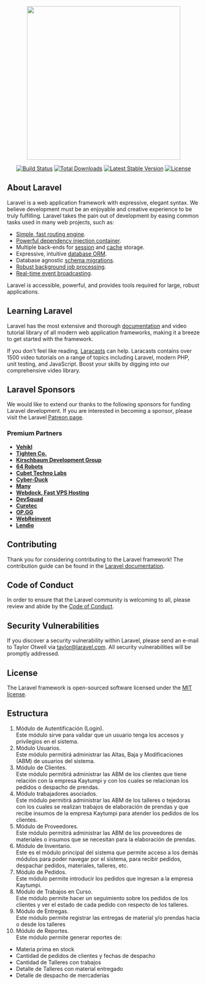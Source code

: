 <p align="center"><a href="https://laravel.com" target="_blank"><img src="https://raw.githubusercontent.com/laravel/art/master/logo-lockup/5%20SVG/2%20CMYK/1%20Full%20Color/laravel-logolockup-cmyk-red.svg" width="400"></a></p>

<p align="center">
<a href="https://travis-ci.org/laravel/framework"><img src="https://travis-ci.org/laravel/framework.svg" alt="Build Status"></a>
<a href="https://packagist.org/packages/laravel/framework"><img src="https://img.shields.io/packagist/dt/laravel/framework" alt="Total Downloads"></a>
<a href="https://packagist.org/packages/laravel/framework"><img src="https://img.shields.io/packagist/v/laravel/framework" alt="Latest Stable Version"></a>
<a href="https://packagist.org/packages/laravel/framework"><img src="https://img.shields.io/packagist/l/laravel/framework" alt="License"></a>
</p>

## About Laravel

Laravel is a web application framework with expressive, elegant syntax. We believe development must be an enjoyable and creative experience to be truly fulfilling. Laravel takes the pain out of development by easing common tasks used in many web projects, such as:

- [Simple, fast routing engine](https://laravel.com/docs/routing).
- [Powerful dependency injection container](https://laravel.com/docs/container).
- Multiple back-ends for [session](https://laravel.com/docs/session) and [cache](https://laravel.com/docs/cache) storage.
- Expressive, intuitive [database ORM](https://laravel.com/docs/eloquent).
- Database agnostic [schema migrations](https://laravel.com/docs/migrations).
- [Robust background job processing](https://laravel.com/docs/queues).
- [Real-time event broadcasting](https://laravel.com/docs/broadcasting).

Laravel is accessible, powerful, and provides tools required for large, robust applications.

## Learning Laravel

Laravel has the most extensive and thorough [documentation](https://laravel.com/docs) and video tutorial library of all modern web application frameworks, making it a breeze to get started with the framework.

If you don't feel like reading, [Laracasts](https://laracasts.com) can help. Laracasts contains over 1500 video tutorials on a range of topics including Laravel, modern PHP, unit testing, and JavaScript. Boost your skills by digging into our comprehensive video library.

## Laravel Sponsors

We would like to extend our thanks to the following sponsors for funding Laravel development. If you are interested in becoming a sponsor, please visit the Laravel [Patreon page](https://patreon.com/taylorotwell).

### Premium Partners

- **[Vehikl](https://vehikl.com/)**
- **[Tighten Co.](https://tighten.co)**
- **[Kirschbaum Development Group](https://kirschbaumdevelopment.com)**
- **[64 Robots](https://64robots.com)**
- **[Cubet Techno Labs](https://cubettech.com)**
- **[Cyber-Duck](https://cyber-duck.co.uk)**
- **[Many](https://www.many.co.uk)**
- **[Webdock, Fast VPS Hosting](https://www.webdock.io/en)**
- **[DevSquad](https://devsquad.com)**
- **[Curotec](https://www.curotec.com/services/technologies/laravel/)**
- **[OP.GG](https://op.gg)**
- **[WebReinvent](https://webreinvent.com/?utm_source=laravel&utm_medium=github&utm_campaign=patreon-sponsors)**
- **[Lendio](https://lendio.com)**

## Contributing

Thank you for considering contributing to the Laravel framework! The contribution guide can be found in the [Laravel documentation](https://laravel.com/docs/contributions).

## Code of Conduct

In order to ensure that the Laravel community is welcoming to all, please review and abide by the [Code of Conduct](https://laravel.com/docs/contributions#code-of-conduct).

## Security Vulnerabilities

If you discover a security vulnerability within Laravel, please send an e-mail to Taylor Otwell via [taylor@laravel.com](mailto:taylor@laravel.com). All security vulnerabilities will be promptly addressed.

## License

The Laravel framework is open-sourced software licensed under the [MIT license](https://opensource.org/licenses/MIT).

## Estructura
1.  Módulo de Autentificación (Login).  
    Este módulo sirve para validar que un usuario tenga los accesos y privilegios en el sistema.
2.  Módulo Usuarios.  
    Este módulo permitirá administrar las Altas, Baja y Modificaciones (ABM) de usuarios del sistema.
3.  Módulo de Clientes.  
    Este módulo permitirá administrar las ABM de los clientes que tiene relación con la empresa Kaytumpi y con los cuales se relacionan los pedidos o despacho de prendas.
4.  Módulo trabajadores asociados.  
    Este módulo permitirá administrar las ABM de los talleres o tejedoras con los cuales se realizan trabajos de elaboración de prendas y que recibe insumos de la empresa Kaytumpi para atender los pedidos de los clientes.
5.  Módulo de Proveedores.  
    Este módulo permitirá administrar las ABM de los proveedores de materiales o insumos que se necesitan para la elaboración de prendas.
6.  Módulo de Inventario.  
    Este es el módulo principal del sistema que permite acceso a los demás módulos para poder navegar por el sistema, para recibir pedidos, despachar pedidos, materiales, talleres, etc.
7.  Módulo de Pedidos.  
    Este módulo permite introducir los pedidos que ingresan a la empresa Kaytumpi.
8.  Módulo de Trabajos en Curso.  
    Este módulo permite hacer un seguimiento sobre los pedidos de los clientes y ver el estado de cada pedido con respecto de los talleres.
9.  Módulo de Entregas.  
    Este módulo permite registrar las entregas de material y/o prendas hacia o desde los talleres
10.  Módulo de Reportes.  
    Este módulo permite generar reportes de:
  * Materia prima en stock
  * Cantidad de pedidos de clientes y fechas de despacho
  * Cantidad de Talleres con trabajos
  * Detalle de Talleres con material entregado
  * Detalle de despacho de mercaderías